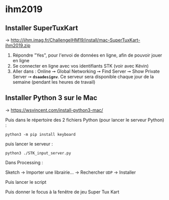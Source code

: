 # ihm2019

## Installer SuperTuxKart
→ http://iihm.imag.fr/ChallengeIHM19/install/mac-SuperTuxKart-ihm2019.zip

1. Répondre "Yes", pour l'envoi de données en ligne, afin de pouvoir jouer en ligne
2. Se connecter en ligne avec vos identifiants STK (voir avec Kévin)
3. Aller dans : Online ➙ Global Networking ➙ Find Server ➙ Show Private Server ➙ **`dsaadesignv`**. Ce serveur sera disponible chaque jour de la semaine (pendant les heures de travail)

## Installer Python 3 sur le Mac
→ https://wsvincent.com/install-python3-mac/

Puis dans le répertoire des 2 fichiers Python (pour lancer le serveur Python) :

`python3 -m pip install keyboard`

puis lancer le serveur :

`python3 ./STK_input_server.py`




Dans Processing :

Sketch → Importer une librairie… → Rechercher `UDP` → Installer

Puis lancer le script


Puis donner le focus à la fenêtre de jeu Super Tux Kart
